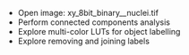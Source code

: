 * Open image: xy_8bit_binary__nuclei.tif
* Perform connected components analysis
* Explore multi-color LUTs for object labelling
* Explore removing and joining labels
